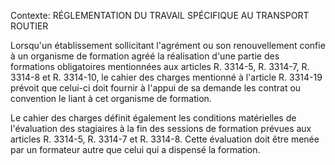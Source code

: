 Contexte: RÉGLEMENTATION DU TRAVAIL SPÉCIFIQUE AU TRANSPORT ROUTIER

Lorsqu'un établissement sollicitant l'agrément ou son renouvellement confie à un organisme de formation agréé la réalisation d'une partie des formations obligatoires mentionnées aux articles R. 3314-5, R. 3314-7, R. 3314-8 et R. 3314-10, le cahier des charges mentionné à l'article R. 3314-19 prévoit que celui-ci doit fournir à l'appui de sa demande les contrat ou convention le liant à cet organisme de formation.

Le cahier des charges définit également les conditions matérielles de l'évaluation des stagiaires à la fin des sessions de formation prévues aux articles R. 3314-5, R. 3314-7 et R. 3314-8. Cette évaluation doit être menée par un formateur autre que celui qui a dispensé la formation.